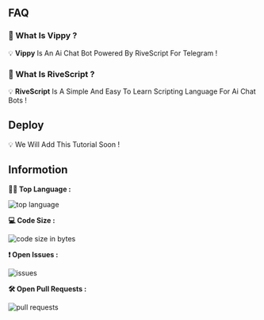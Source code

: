 ## FAQ
### 🤔 What Is Vippy ?

💡 **Vippy** Is An Ai Chat Bot Powered By RiveScript For Telegram !

### 🤔 What Is RiveScript ?

💡 **RiveScript** Is A Simple And Easy To Learn Scripting Language For Ai Chat Bots !

## Deploy

💡 We Will Add This Tutorial Soon !

## Informotion
**👨‍💻 Top Language :**  

![top language](https://img.shields.io/github/languages/top/ArmTimDev/Vippy?logo=python&style=for-the-badge)   

**💻 Code Size :**   

![code size in bytes](https://img.shields.io/github/languages/code-size/ArmTimDev/Vippy?color=purple&logo=github&style=for-the-badge)

**❗ Open Issues :**

![issues](https://img.shields.io/github/issues/ArmTimDev/Vippy?color=red&logo=github&style=for-the-badge)

**🛠 Open Pull Requests :**

![pull requests](https://img.shields.io/github/issues-pr-raw/ArmTimDev/Vippy?color=green&logo=github&style=for-the-badge)
